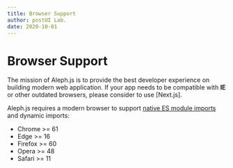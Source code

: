 ```yaml
---
title: Browser Support
author: postUI Lab.
date: 2020-10-01
---
```


# Browser Support
The mission of Aleph.js is to provide the best developer experience on building modern web application. If your app needs to be compatible with **IE** or other outdated browsers, please consider to use [Next.js].

Aleph.js requires a modern browser to support [native ES module imports](https://caniuse.com/#feat=es6-module) and dynamic imports:
- Chrome >= 61
- Edge >= 16
- Firefox >= 60
- Opera >= 48
- Safari >= 11
